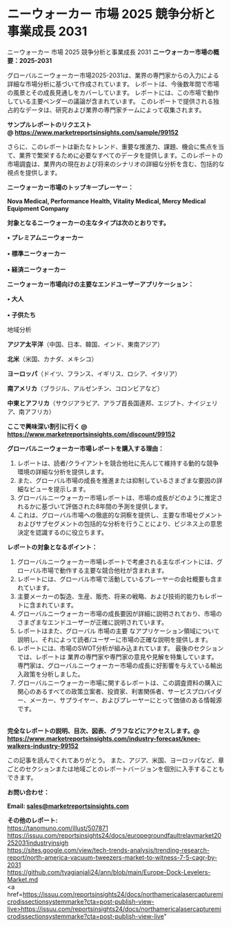 # ニーウォーカー 市場 2025 競争分析と事業成長 2031
ニーウォーカー 市場 2025 競争分析と事業成長 2031
<strong><b>ニーウォーカー市場の概要：2025-2031</b></strong>

グローバルニーウォーカー市場2025-2031は、業界の専門家からの入力による詳細な市場分析に基づいて作成されています。 レポートは、今後数年間で市場の風景とその成長見通しをカバーしています。 レポートには、この市場で動作している主要ベンダーの議論が含まれています。 このレポートで提供される独占的なデータは、研究および業界の専門家チームによって収集されます。

<strong>サンプルレポートのリクエスト @ <a href=https://www.marketreportsinsights.com/sample/99152>https://www.marketreportsinsights.com/sample/99152</a></strong>

さらに、このレポートは新たなトレンド、重要な推進力、課題、機会に焦点を当て、業界で繁栄するために必要なすべてのデータを提供します。このレポートの市場調査は、業界内の現在および将来のシナリオの詳細な分析を含む、包括的な視点を提供します。

<strong>ニーウォーカー市場のトップキープレーヤー：</strong>

<strong>Nova Medical, Performance Health, Vitality Medical, Mercy Medical Equipment Company</strong>

<strong><b>対象となるニーウォーカーの主なタイプは次のとおりです。</b></strong>

<strong>• プレミアムニーウォーカー<br><br>• 標準ニーウォーカー<br><br>• 経済ニーウォーカー</strong>

<strong><b>ニーウォーカー市場向けの主要なエンドユーザーアプリケーション：</b></strong>

<strong>• 大人<br><br>• 子供たち</strong>

 地域分析

<strong><b>アジア太平洋</b></strong>（中国、日本、韓国、インド、東南アジア）

<strong><b>北米</b></strong>（米国、カナダ、メキシコ）

<strong><b>ヨーロッパ</b></strong>（ドイツ、フランス、イギリス、ロシア、イタリア）

<strong><b>南アメリカ</b></strong>（ブラジル、アルゼンチン、コロンビアなど）

<strong><b>中東とアフリカ</b></strong>（サウジアラビア、アラブ首長国連邦、エジプト、ナイジェリア、南アフリカ）

<strong>ここで興味深い割引に行く @ <a href=https://www.marketreportsinsights.com/discount/99152>https://www.marketreportsinsights.com/discount/99152</a></strong>

<strong><b>グローバルニーウォーカー市場レポートを購入する理由：</b></strong>
<ol>
  <li>レポートは、読者/クライアントを競合他社に先んじて維持する動的な競争環境の詳細な分析を提供します。</li>
  <li>また、グローバル市場の成長を推進または抑制しているさまざまな要因の詳細なビューを提示します。</li>
  <li>グローバルニーウォーカー市場レポートは、市場の成長がどのように推定されるかに基づいて評価された8年間の予測を提供します。</li>
  <li>これは、グローバル市場への徹底的な洞察を提供し、主要な市場セグメントおよびサブセグメントの包括的な分析を行うことにより、ビジネス上の意思決定を認識するのに役立ちます。</li>
</ol>
<strong><b>レポートの対象となるポイント：</b></strong>
<ol>
  <li>グローバルニーウォーカー市場レポートで考慮される主なポイントには、グローバル市場で動作する主要な競合他社が含まれます。</li>
  <li>レポートには、グローバル市場で活動しているプレーヤーの会社概要も含まれています。</li>
  <li>主要メーカーの製造、生産、販売、将来の戦略、および技術的能力もレポートに含まれています。</li>
  <li>グローバルニーウォーカー市場の成長要因が詳細に説明されており、市場のさまざまなエンドユーザーが正確に説明されています。</li>
  <li>レポートはまた、グローバル 市場の主要 なアプリケーション領域について説明し、それによって読者/ユーザーに市場の正確な説明を提供します。</li>
  <li>レポートには、市場のSWOT分析が組み込まれています。 最後のセクションでは、レポートは 業界の専門家や専門家の意見や見解を特集しています。 専門家は、グローバルニーウォーカー市場の成長に好影響を与えている輸出入政策を分析しました。</li>
  <li>グローバルニーウォーカー市場に関するレポートは、この調査資料の購入に関心のあるすべての政策立案者、投資家、利害関係者、サービスプロバイダー、メーカー、サプライヤー、およびプレーヤーにとって価値のある情報源です。</li>
</ol><br>
<strong>完全なレポートの説明、目次、図表、グラフなどにアクセスします。@ <a href=https://www.marketreportsinsights.com/industry-forecast/knee-walkers-industry-99152>https://www.marketreportsinsights.com/industry-forecast/knee-walkers-industry-99152</a></strong>

この記事を読んでくれてありがとう。 また、アジア、米国、ヨーロッパなど、章ごとのセクションまたは地域ごとのレポートバージョンを個別に入手することもできます。

<strong><b>お問い合わせ：</b></strong>

<strong>Email: </strong><a href=mailto:sales@marketreportsinsights.com><strong>sales@marketreportsinsights.com</strong></a>

<strong>その他のレポート:</strong>
<br>
<a href=https://tanomuno.com/illust/507871>https://tanomuno.com/illust/507871</a>
<br>
<a href=https://issuu.com/reportsinsights24/docs/europegroundfaultrelaymarket20252031industryinsigh>https://issuu.com/reportsinsights24/docs/europegroundfaultrelaymarket20252031industryinsigh</a>
<br>
<a href=https://sites.google.com/view/tech-trends-analysis/trending-research-report/north-america-vacuum-tweezers-market-to-witness-7-5-cagr-by-2031>https://sites.google.com/view/tech-trends-analysis/trending-research-report/north-america-vacuum-tweezers-market-to-witness-7-5-cagr-by-2031</a>
<br>
<a href=https://github.com/tyagianjali24/ann/blob/main/Europe-Dock-Levelers-Market.md>https://github.com/tyagianjali24/ann/blob/main/Europe-Dock-Levelers-Market.md</a>
<br>
<a href=https://issuu.com/reportsinsights24/docs/northamericalasercapturemicrodissectionsystemmarke?cta=post-publish-view-live>https://issuu.com/reportsinsights24/docs/northamericalasercapturemicrodissectionsystemmarke?cta=post-publish-view-live</a>"
